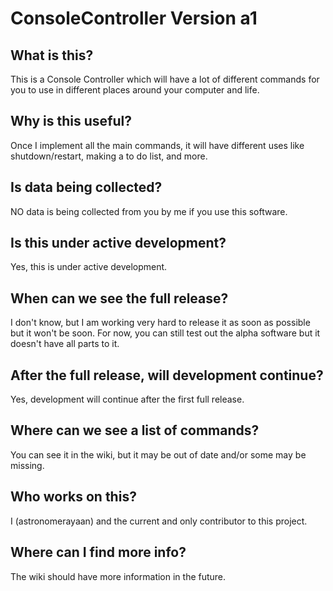 # ConsoleController Version a1
## What is this?
This is a Console Controller which will have a lot of different commands for you to use in different places around your computer and life.
## Why is this useful?
Once I implement all the main commands, it will have different uses like shutdown/restart, making a to do list, and more.
## Is data being collected?
NO data is being collected from you by me if you use this software.
## Is this under active development?
Yes, this is under active development.
## When can we see the full release?
I don't know, but I am working very hard to release it as soon as possible but it won't be soon. For now, you can still test out the alpha software but it doesn't have all parts to it.
## After the full release, will development continue?
Yes, development will continue after the first full release.
## Where can we see a list of commands?
You can see it in the wiki, but it may be out of date and/or some may be missing.
## Who works on this?
I (astronomerayaan) and the current and only contributor to this project.
## Where can I find more info?
The wiki should have more information in the future.
